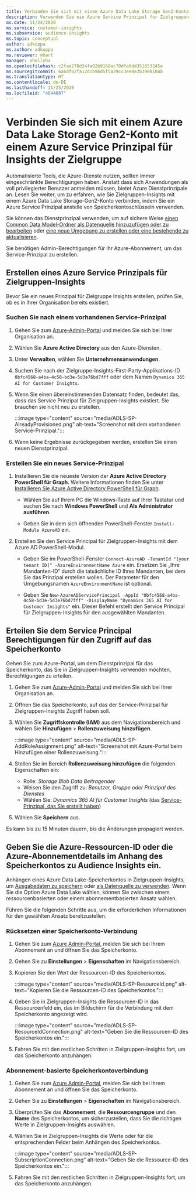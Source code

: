 ```yaml
---
title: Verbinden Sie sich mit einem Azure Data Lake Storage Gen2-Konto mit einem Service-Prinzipal
description: Verwenden Sie ein Azure Service Prinzipal für Zielgruppen-Insights, um eine Verbindung zu Ihrem eigenen Data Lake herzustellen, wenn Sie diesen mit Zielgruppen-Insights verbinden.
ms.date: 11/24/2020
ms.service: customer-insights
ms.subservice: audience-insights
ms.topic: conceptual
author: adkuppa
ms.author: adkuppa
ms.reviewer: mhart
manager: shellyha
ms.openlocfilehash: c2fae278d34fa02b9168ac70dfa8dd351653245e
ms.sourcegitcommit: 6a6df62fa12dcb9bd5f5a39cc3ee0e2b3988184b
ms.translationtype: HT
ms.contentlocale: de-DE
ms.lasthandoff: 11/25/2020
ms.locfileid: "4644087"
---
```

# <a name="connect-to-an-azure-data-lake-storage-gen2-account-with-an-azure-service-principal-for-audience-insights"></a>Verbinden Sie sich mit einem Azure Data Lake Storage Gen2-Konto mit einem Azure Service Prinzipal für Insights der Zielgruppe

Automatisierte Tools, die Azure-Dienste nutzen, sollten immer eingeschränkte Berechtigungen haben. Anstatt dass sich Anwendungen als voll privilegierter Benutzer anmelden müssen, bietet Azure Dienstprinzipale an. Lesen Sie weiter, um zu erfahren, wie Sie Zielgruppen-Insights mit einem Azure Data Lake Storage-Gen2-Konto verbinden, indem Sie ein Azure Service Prinzipal anstelle von Speicherkontoschlüsseln verwenden. 

Sie können das Dienstprinzipal verwenden, um auf sichere Weise [einen Common Data Model-Ordner als Datenquelle hinzuzufügen oder zu bearbeiten](connect-common-data-model.md) oder [eine neue Umgebung zu erstellen oder eine bestehende zu aktualisieren](manage-environments.md#create-an-environment-in-an-existing-organization).

Sie benötigen Admin-Berechtigungen für Ihr Azure-Abonnement, um das Service-Prinzipal zu erstellen.

## <a name="create-azure-service-principal-for-audience-insights"></a>Erstellen eines Azure Service Prinzipals für Zielgruppen-Insights

Bevor Sie ein neues Prinzipal für Zielgruppe Insights erstellen, prüfen Sie, ob es in Ihrer Organisation bereits existiert.

### <a name="look-for-an-existing-service-principal"></a>Suchen Sie nach einem vorhandenen Service-Prinzipal

1. Gehen Sie zum [Azure-Admin-Portal](https://portal.azure.com) und melden Sie sich bei Ihrer Organisation an.

2. Wählen Sie **Azure Active Directory** aus den Azure-Diensten.

3. Unter **Verwalten**, wählen Sie **Unternehmensanwendungen**.

4. Suchen Sie nach der Zielgruppe-Insights-First-Party-Applikations-ID `0bfc4568-a4ba-4c58-bd3e-5d3e76bd7fff` oder dem Namen `Dynamics 365 AI for Customer Insights`.

5. Wenn Sie einen übereinstimmenden Datensatz finden, bedeutet das, dass das Service Prinzipal für Zielgruppen-Insights existiert. Sie brauchen sie nicht neu zu erstellen.
   
   :::image type="content" source="media/ADLS-SP-AlreadyProvisioned.png" alt-text="Screenshot mit dem vorhandenen Service-Prinzipal.":::
   
6. Wenn keine Ergebnisse zurückgegeben werden, erstellen Sie einen neuen Dienstprinzipal.

### <a name="create-a-new-service-principal"></a>Erstellen Sie ein neues Service-Prinzipal

1. Installieren Sie die neueste Version der **Azure Active Directory PowerShell für Graph**. Weitere Informationen finden Sie unter [Installieren Sie Azure Active Directory PowerShell für Graph](https://docs.microsoft.com/powershell/azure/active-directory/install-adv2).
   - Wählen Sie auf Ihrem PC die Windows-Taste auf Ihrer Tastatur und suchen Sie nach **Windows PowerShell** und **Als Administrator ausführen**.
   
   - Geben Sie in dem sich öffnenden PowerShell-Fenster `Install-Module AzureAD` ein.

2. Erstellen Sie den Service Principal für Zielgruppen-Insights mit dem Azure AD PowerShell-Modul.
   - Geben Sie im PowerShell-Fenster `Connect-AzureAD -TenantId "[your tenant ID]" -AzureEnvironmentName Azure` ein. Ersetzen Sie „Ihre Mandanten-ID“ durch die tatsächliche ID Ihres Mandanten, bei dem Sie das Prinzipal erstellen wollen. Der Parameter für den Umgebungsnamen `AzureEnvironmentName` ist optional.
  
   - Geben Sie `New-AzureADServicePrincipal -AppId "0bfc4568-a4ba-4c58-bd3e-5d3e76bd7fff" -DisplayName "Dynamics 365 AI for Customer Insights"` ein. Dieser Befehl erstellt den Service Principal für Zielgruppen-Insights für den ausgewählten Mandanten.  

## <a name="grant-permissions-to-the-service-principal-to-access-the-storage-account"></a>Erteilen Sie dem Service Principal Berechtigungen für den Zugriff auf das Speicherkonto

Gehen Sie zum Azure-Portal, um dem Dienstprinzipal für das Speicherkonto, das Sie in Zielgruppen-Insights verwenden möchten, Berechtigungen zu erteilen.

1. Gehen Sie zum [Azure-Admin-Portal](https://portal.azure.com) und melden Sie sich bei Ihrer Organisation an.

1. Öffnen Sie das Speicherkonto, auf das der Service-Prinzipal für Zielgruppen-Insights Zugriff haben soll.

1. Wählen Sie **Zugriffskontrolle (IAM)** aus dem Navigationsbereich und wählen Sie **Hinzufügen** > **Rollenzuweisung hinzufügen**.
   
   :::image type="content" source="media/ADLS-SP-AddRoleAssignment.png" alt-text="Screenshot mit Azure-Portal beim Hinzufügen einer Rollenzuweisung.":::
   
1. Stellen Sie im Bereich **Rollenzuweisung hinzufügen** die folgenden Eigenschaften ein:
   - Rolle: *Storage Blob Data Beitragender*
   - Weisen Sie den Zugriff zu: *Benutzer, Gruppe oder Prinzipal des Dienstes*
   - Wählen Sie: *Dynamics 365 AI für Customer Insights* (das [Service-Prinzipal, das Sie erstellt haben](#create-a-new-service-principal))

1.  Wählen Sie **Speichern** aus.

Es kann bis zu 15 Minuten dauern, bis die Änderungen propagiert werden.

## <a name="enter-the-azure-resource-id-or-the-azure-subscription-details-in-the-storage-account-attachment-to-audience-insights"></a>Geben Sie die Azure-Ressourcen-ID oder die Azure-Abonnementdetails im Anhang des Speicherkontos zu Audience Insights ein.

Anhängen eines Azure Data Lake-Speicherkontos in Zielgruppen-Insights, um [Ausgabedaten zu speichern](manage-environments.md) oder [als Datenquelle zu verwenden](connect-common-data-service-lake.md). Wenn Sie die Option Azure Data Lake wählen, können Sie zwischen einem ressourcenbasierten oder einem abonnementbasierten Ansatz wählen.

Führen Sie die folgenden Schritte aus, um die erforderlichen Informationen für den gewählten Ansatz bereitzustellen.

### <a name="resounce-based-storage-account-connection"></a>Rücksetzen einer Speicherkonto-Verbindung

1. Gehen Sie zum [Azure Admin-Portal](https://portal.azure.com), melden Sie sich bei Ihrem Abonnement an und öffnen Sie das Speicherkonto.

1. Gehen Sie zu **Einstellungen** > **Eigenschaften** im Navigationsbereich.

1. Kopieren Sie den Wert der Ressourcen-ID des Speicherkontos.

   :::image type="content" source="media/ADLS-SP-ResourceId.png" alt-text="Kopieren Sie die Ressourcen-ID des Speicherkontos.":::

1. Geben Sie in Zielgruppen-Insights die Ressourcen-ID in das Ressourcenfeld ein, das im Bildschirm für die Verbindung mit dem Speicherkonto angezeigt wird.

   :::image type="content" source="media/ADLS-SP-ResourceIdConnection.png" alt-text="Geben Sie die Ressourcen-ID des Speicherkontos ein.":::   
   
1. Fahren Sie mit den restlichen Schritten in Zielgruppen-Insights fort, um das Speicherkonto anzuhängen.

### <a name="subscription-based-storage-account-connection"></a>Abonnement-basierte Speicherkontoverbindung

1. Gehen Sie zum [Azure Admin-Portal](https://portal.azure.com), melden Sie sich bei Ihrem Abonnement an und öffnen Sie das Speicherkonto.

1. Gehen Sie zu **Einstellungen** > **Eigenschaften** im Navigationsbereich.

1. Überprüfen Sie das **Abonnement**, die **Ressourcengruppe** und den **Name** des Speicherkontos, um sicherzustellen, dass Sie die richtigen Werte in Zielgruppen-Insights auswählen.

1. Wählen Sie in Zielgruppen-Insights die Werte oder für die entsprechenden Felder beim Anhängen des Speicherkontos.

   :::image type="content" source="media/ADLS-SP-SubscriptionConnection.png" alt-text="Geben Sie die Ressource-ID des Speicherkontos ein.":::
   
1. Fahren Sie mit den restlichen Schritten in Zielgruppen-Insights fort, um das Speicherkonto anzuhängen.
